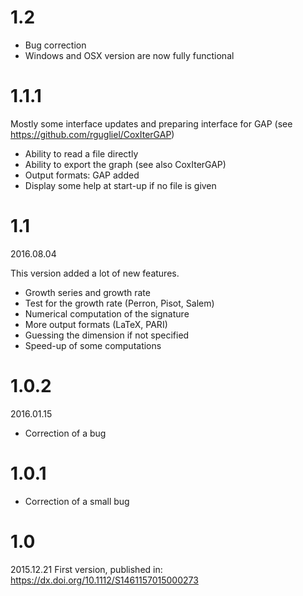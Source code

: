 # 1.2
* Bug correction
* Windows and OSX version are now fully functional

# 1.1.1
Mostly some interface updates and preparing interface for GAP (see https://github.com/rgugliel/CoxIterGAP)

* Ability to read a file directly
* Ability to export the graph (see also CoxIterGAP)
* Output formats: GAP added
* Display some help at start-up if no file is given

# 1.1
2016.08.04

This version added a lot of new features.

* Growth series and growth rate
* Test for the growth rate (Perron, Pisot, Salem)
* Numerical computation of the signature
* More output formats (LaTeX, PARI)
* Guessing the dimension if not specified
* Speed-up of some computations

# 1.0.2
2016.01.15

* Correction of a bug

# 1.0.1
* Correction of a small bug

# 1.0

2015.12.21
First version, published in: https://dx.doi.org/10.1112/S1461157015000273